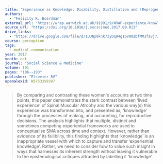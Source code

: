```yaml
---
title: "Experience as Knowledge: Disability, Distillation and (Reprogenetic) Decision-Making"
authors:
  - "Felicity K. Boardman"
external_url: "https://wrap.warwick.ac.uk/91991/9/WRAP-experience-knowledge-disability-distillation-making-Boardman-2017.pdf"
source_url: "https://doi.org/10.1016/j.socscimed.2017.09.013"
drive_links:
  - "https://drive.google.com/file/d/1UJNp0knk73yDq94g1pvOO2bfMM1favj7/view?usp=drivesdk"
course: perception
tags:
  - medical-communication
year: 2017
month: oct
journal: "Social Science & Medicine"
volume: 191
pages: "186--193"
publisher: "Elsevier BV"
openalexid: W2753199387
---
```


> By comparing and contrasting these women's accounts at two time points, this paper demonstrates the stark contrast between ‘lived experience’ of Spinal Muscular Atrophy and the various way(s) this experience was transformed into, and presented as, ‘knowledge’ through the processes of making, and accounting, for reproductive decisions.
> The analysis highlights that multiple, distinct and sometimes competing experiential frameworks are used to conceptualise SMA across time and context.
> However, rather than evidence of its fallibility, this finding highlights that ‘knowledge’ is an inappropriate vessel with which to capture and transfer ‘experiential knowledge’.
> Rather, we need to consider how to value such insight in ways that harnesses its inherent strength without leaving it vulnerable to the epistemological critiques attracted by labelling it ‘knowledge’.
